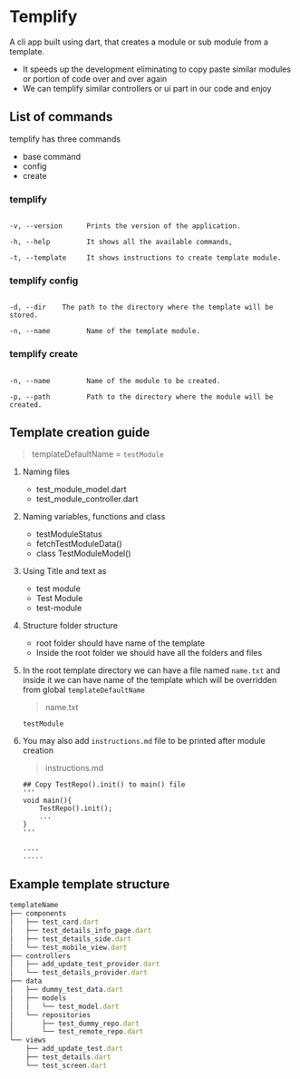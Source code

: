 # Templify

A cli app built using dart, that creates a module or sub module from a template.
- It speeds up the development eliminating to copy paste similar modules or portion of code over and over again
- We can templify similar controllers or ui part in our code and enjoy

## List of commands
templify has three commands
- base command
- config
- create

### templify
```

-v, --version      Prints the version of the application.

-h, --help         It shows all the available commands, 

-t, --template     It shows instructions to create template module.

```


### templify config
```

-d, --dir    The path to the directory where the template will be stored.

-n, --name         Name of the template module.

```


### templify create 
```

-n, --name         Name of the module to be created.

-p, --path         Path to the directory where the module will be created.

```

## Template creation guide

> templateDefaultName = `testModule`
1. Naming files
    * test_module_model.dart
    * test_module_controller.dart

2. Naming variables, functions and class
    * testModuleStatus
    * fetchTestModuleData()
    * class TestModuleModel()
3. Using Title and text as
    * test module
    * Test Module
    * test-module

4. Structure folder structure
    * root folder should have name of the template
    * Inside the root folder we should have all the folders and files
5. In the root template directory we can have a file named `name.txt` and inside it we can have name of the template which will be overridden from global `templateDefaultName`<br>
    > name.txt
    ```
    testModule
    ```
6. You may also add `instructions.md` file to be printed after module creation
    > instructions.md
    ```
    ## Copy TestRepo().init() to main() file
    '''
    void main(){
        TestRepo().init();
        ...
    }
    '''

    ....
    .....
    ```

## Example template structure
```ts
templateName
├── components
│   ├── test_card.dart
│   ├── test_details_info_page.dart
│   ├── test_details_side.dart
│   └── test_mobile_view.dart
├── controllers
│   ├── add_update_test_provider.dart
│   └── test_details_provider.dart
├── data
│   ├── dummy_test_data.dart
│   ├── models
│   │   └── test_model.dart
│   └── repositories
│       ├── test_dummy_repo.dart
│       └── test_remote_repo.dart
└── views
    ├── add_update_test.dart
    ├── test_details.dart
    └── test_screen.dart
```

